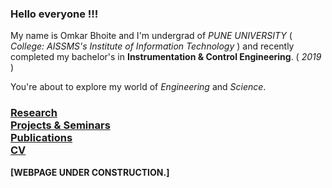 

### Hello everyone !!!
My name is Omkar Bhoite and I'm undergrad of _PUNE UNIVERSITY_ ( _College: AISSMS's Institute of Information Technology_ ) and recently completed my bachelor's in **Instrumentation & Control Engineering**. ( _2019_ ) 

You're about to explore my world of _Engineering_ and _Science_.

### [Research](r.md) <br/> [Projects & Seminars](pro.md) <br/> [Publications](p.md)  <br/>  [CV](https://github.com/omkarbhoite25/Omkar/raw/master/Omkar_CV.pdf)




**[WEBPAGE UNDER CONSTRUCTION.]**
